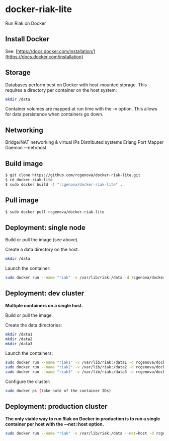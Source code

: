 # docker-riak-lite

Run Riak on Docker

## Install Docker

See: [https://docs.docker.com/installation/](https://docs.docker.com/installation)

## Storage

Databases perform best on Docker with host-mounted storage. This requires a directory per container on the host system:

```bash
mkdir /data
```

Container volumes are mapped at run time with the -v option. This allows for data persistence when containers go down.

## Networking

Bridge/NAT networking & virtual IPs
Distributed systems
Erlang Port Mapper Daemon
--net=host

## Build image

```bash
$ git clone https://github.com/rcgenova/docker-riak-lite.git
$ cd docker-riak-lite
$ sudo docker build -t "rcgenova/docker-riak-lite" .
```

## Pull image

```bash
$ sudo docker pull rcgenova/docker-riak-lite
```

## Deployment: single node

Build or pull the image (see above).

Create a data directory on the host:

```bash
mkdir /data
```

Launch the container:

```bash
sudo docker run --name "riak" -v /var/lib/riak:/data -d rcgenova/docker-riak-lite
```

## Deployment: dev cluster

<b>Multiple containers on a single host.</b>

Build or pull the image.

Create the data directories:

```bash
mkdir /data1
mkdir /data2
mkdir /data3
```

Launch the containers:

```bash
sudo docker run --name "riak1" -v /var/lib/riak:/data1 -d rcgenova/docker-riak-lite
sudo docker run --name "riak2" -v /var/lib/riak:/data2 -d rcgenova/docker-riak-lite
sudo docker run --name "riak3" -v /var/lib/riak:/data3 -d rcgenova/docker-riak-lite
```

Configure the cluster:

```bash
sudo docker ps (take note of the container IDs)
```

## Deployment: production cluster

<b>The only viable way to run Riak on Docker in production is to run a single container per host with the --net=host option.</b>

```bash
sudo docker run --name "riak" -v /var/lib/riak:/data --net=host -d rcgenova/docker-riak-lite
```
